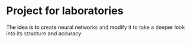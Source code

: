 <h1>Project for laboratories</h1>
<p>
  The idea is to create neural networks and modify it to take a deeper look into its structure and accuracy  
</p>
